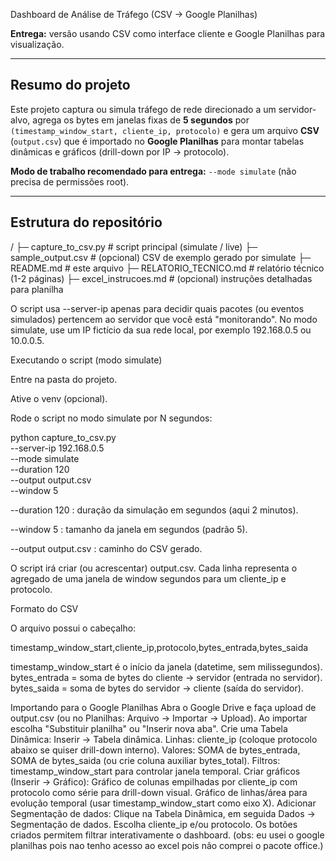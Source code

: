  Dashboard de Análise de Tráfego (CSV → Google Planilhas)

**Entrega:** versão usando CSV como interface cliente e Google Planilhas para visualização.

---

## Resumo do projeto
Este projeto captura ou simula tráfego de rede direcionado a um servidor-alvo, agrega os bytes em janelas fixas de **5 segundos** por `(timestamp_window_start, cliente_ip, protocolo)` e gera um arquivo **CSV** (`output.csv`) que é importado no **Google Planilhas** para montar tabelas dinâmicas e gráficos (drill-down por IP → protocolo).

**Modo de trabalho recomendado para entrega:** `--mode simulate` (não precisa de permissões root).  

---

## Estrutura do repositório
/
├─ capture_to_csv.py # script principal (simulate / live)
├─ sample_output.csv # (opcional) CSV de exemplo gerado por simulate
├─ README.md # este arquivo
├─ RELATORIO_TECNICO.md # relatório técnico (1-2 páginas)
├─ excel_instrucoes.md # (opcional) instruções detalhadas para planilha

O script usa --server-ip apenas para decidir quais pacotes (ou eventos simulados) pertencem ao servidor que você está "monitorando".
No modo simulate, use um IP fictício da sua rede local, por exemplo 192.168.0.5 ou 10.0.0.5.

Executando o script (modo simulate)

Entre na pasta do projeto.

Ative o venv (opcional).

Rode o script no modo simulate por N segundos:

python capture_to_csv.py \
  --server-ip 192.168.0.5 \
  --mode simulate \
  --duration 120 \
  --output output.csv \
  --window 5


--duration 120 : duração da simulação em segundos (aqui 2 minutos).

--window 5 : tamanho da janela em segundos (padrão 5).

--output output.csv : caminho do CSV gerado.

O script irá criar (ou acrescentar) output.csv. Cada linha representa o agregado de uma janela de window segundos para um cliente_ip e protocolo.

Formato do CSV

O arquivo possui o cabeçalho:

timestamp_window_start,cliente_ip,protocolo,bytes_entrada,bytes_saida

timestamp_window_start é o início da janela (datetime, sem milissegundos).
bytes_entrada = soma de bytes do cliente → servidor (entrada no servidor).
bytes_saida = soma de bytes do servidor → cliente (saída do servidor).

Importando para o Google Planilhas
Abra o Google Drive e faça upload de output.csv (ou no Planilhas: Arquivo → Importar → Upload).
Ao importar escolha "Substituir planilha" ou "Inserir nova aba".
Crie uma Tabela Dinâmica:
Inserir → Tabela dinâmica.
Linhas: cliente_ip (coloque protocolo abaixo se quiser drill-down interno).
Valores: SOMA de bytes_entrada, SOMA de bytes_saida (ou crie coluna auxiliar bytes_total).
Filtros: timestamp_window_start para controlar janela temporal.
Criar gráficos (Inserir → Gráfico):
Gráfico de colunas empilhadas por cliente_ip com protocolo como série para drill-down visual.
Gráfico de linhas/área para evolução temporal (usar timestamp_window_start como eixo X).
Adicionar Segmentação de dados:
Clique na Tabela Dinâmica, em seguida Dados → Segmentação de dados.
Escolha cliente_ip e/ou protocolo. Os botões criados permitem filtrar interativamente o dashboard.
(obs: eu usei o google planilhas pois nao tenho acesso ao excel pois não comprei o pacote office.)
